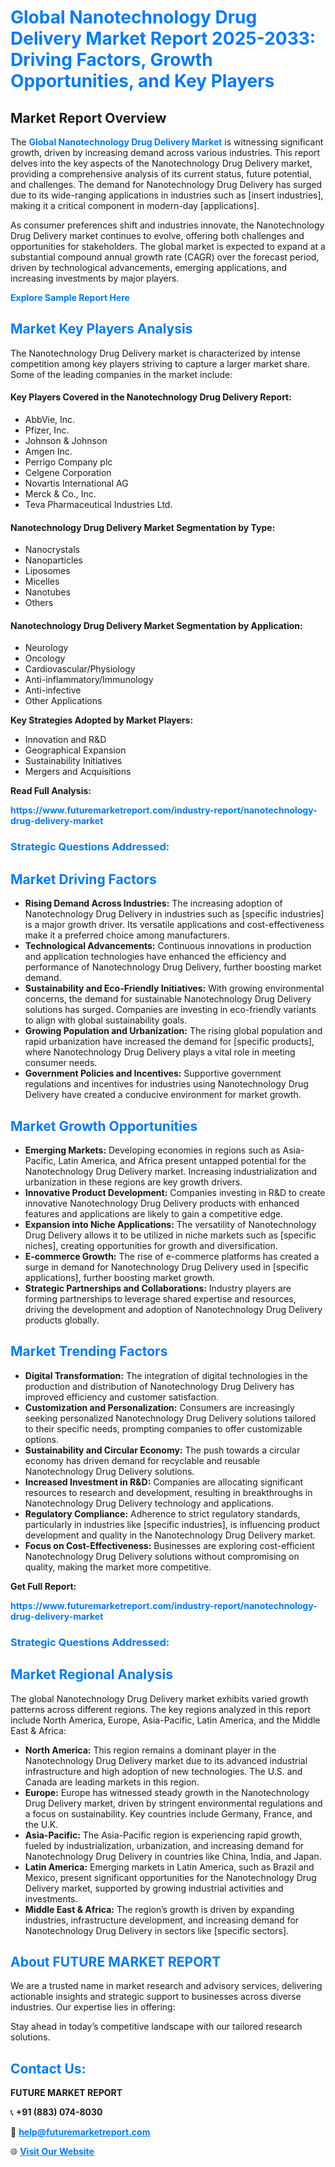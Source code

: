 <h1 style="color: #007BFF;">Global Nanotechnology Drug Delivery Market Report 2025-2033: Driving Factors, Growth Opportunities, and Key Players</h1>

<section id="overview">
<h2>Market Report Overview</h2>
<p>The <a href="https://www.futuremarketreport.com/industry-report/nanotechnology-drug-delivery-market" style="color: #007BFF; text-decoration: none;"><strong>Global Nanotechnology Drug Delivery Market</strong></a> is witnessing significant growth, driven by increasing demand across various industries. This report delves into the key aspects of the Nanotechnology Drug Delivery market, providing a comprehensive analysis of its current status, future potential, and challenges. The demand for Nanotechnology Drug Delivery has surged due to its wide-ranging applications in industries such as [insert industries], making it a critical component in modern-day [applications].</p>
<p>As consumer preferences shift and industries innovate, the Nanotechnology Drug Delivery market continues to evolve, offering both challenges and opportunities for stakeholders. The global market is expected to expand at a substantial compound annual growth rate (CAGR) over the forecast period, driven by technological advancements, emerging applications, and increasing investments by major players.</p>
</section>

<section id="overview">
<p><a href="https://www.futuremarketreport.com/request-sample/reportId=77122" style="color: #007BFF; text-decoration: none;"><strong>Explore Sample Report Here</strong></a></p>
</section>

<section id="key-players">
<h2 style="color: #007BFF;">Market Key Players Analysis</h2>
<p>The Nanotechnology Drug Delivery market is characterized by intense competition among key players striving to capture a larger market share. Some of the leading companies in the market include:</p>
<h4>Key Players Covered in the Nanotechnology Drug Delivery Report:</h4>
<ul><li>AbbVie, Inc.</li><li>Pfizer, Inc.</li><li>Johnson &amp; Johnson</li><li>Amgen Inc.</li><li>Perrigo Company plc</li><li>Celgene Corporation</li><li>Novartis International AG</li><li>Merck &amp; Co., Inc.</li><li>Teva Pharmaceutical Industries Ltd.</li></ul>
<h4>Nanotechnology Drug Delivery Market Segmentation by Type:</h4>
<ul><li>Nanocrystals</li><li>Nanoparticles</li><li>Liposomes</li><li>Micelles</li><li>Nanotubes</li><li>Others</li></ul>

<h4>Nanotechnology Drug Delivery Market Segmentation by Application:</h4>
<ul><li>Neurology</li><li>Oncology</li><li>Cardiovascular/Physiology</li><li>Anti-inflammatory/Immunology</li><li>Anti-infective</li><li>Other Applications</li></ul>
<p><strong>Key Strategies Adopted by Market Players:</strong></p>
<ul>
<li>Innovation and R&D</li>
<li>Geographical Expansion</li>
<li>Sustainability Initiatives</li>
<li>Mergers and Acquisitions</li>
</ul>
</section>

<section>
<p><strong>Read Full Analysis: </strong></p><a href="https://www.futuremarketreport.com/industry-report/nanotechnology-drug-delivery-market" style="color: #007BFF; text-decoration: none;"><strong>https://www.futuremarketreport.com/industry-report/nanotechnology-drug-delivery-market</strong></a>
<h3 style="color: #007BFF;">Strategic Questions Addressed:</h3>
</section>

<section id="driving-factors">
<h2 style="color: #007BFF;">Market Driving Factors</h2>
<ul>
<li><strong>Rising Demand Across Industries:</strong> The increasing adoption of Nanotechnology Drug Delivery in industries such as [specific industries] is a major growth driver. Its versatile applications and cost-effectiveness make it a preferred choice among manufacturers.</li>
<li><strong>Technological Advancements:</strong> Continuous innovations in production and application technologies have enhanced the efficiency and performance of Nanotechnology Drug Delivery, further boosting market demand.</li>
<li><strong>Sustainability and Eco-Friendly Initiatives:</strong> With growing environmental concerns, the demand for sustainable Nanotechnology Drug Delivery solutions has surged. Companies are investing in eco-friendly variants to align with global sustainability goals.</li>
<li><strong>Growing Population and Urbanization:</strong> The rising global population and rapid urbanization have increased the demand for [specific products], where Nanotechnology Drug Delivery plays a vital role in meeting consumer needs.</li>
<li><strong>Government Policies and Incentives:</strong> Supportive government regulations and incentives for industries using Nanotechnology Drug Delivery have created a conducive environment for market growth.</li>
</ul>
</section>

<section id="growth-opportunities">
<h2 style="color: #007BFF;">Market Growth Opportunities</h2>
<ul>
<li><strong>Emerging Markets:</strong> Developing economies in regions such as Asia-Pacific, Latin America, and Africa present untapped potential for the Nanotechnology Drug Delivery market. Increasing industrialization and urbanization in these regions are key growth drivers.</li>
<li><strong>Innovative Product Development:</strong> Companies investing in R&D to create innovative Nanotechnology Drug Delivery products with enhanced features and applications are likely to gain a competitive edge.</li>
<li><strong>Expansion into Niche Applications:</strong> The versatility of Nanotechnology Drug Delivery allows it to be utilized in niche markets such as [specific niches], creating opportunities for growth and diversification.</li>
<li><strong>E-commerce Growth:</strong> The rise of e-commerce platforms has created a surge in demand for Nanotechnology Drug Delivery used in [specific applications], further boosting market growth.</li>
<li><strong>Strategic Partnerships and Collaborations:</strong> Industry players are forming partnerships to leverage shared expertise and resources, driving the development and adoption of Nanotechnology Drug Delivery products globally.</li>
</ul>
</section>

<section id="trending-factors">
<h2 style="color: #007BFF;">Market Trending Factors</h2>
<ul>
<li><strong>Digital Transformation:</strong> The integration of digital technologies in the production and distribution of Nanotechnology Drug Delivery has improved efficiency and customer satisfaction.</li>
<li><strong>Customization and Personalization:</strong> Consumers are increasingly seeking personalized Nanotechnology Drug Delivery solutions tailored to their specific needs, prompting companies to offer customizable options.</li>
<li><strong>Sustainability and Circular Economy:</strong> The push towards a circular economy has driven demand for recyclable and reusable Nanotechnology Drug Delivery solutions.</li>
<li><strong>Increased Investment in R&D:</strong> Companies are allocating significant resources to research and development, resulting in breakthroughs in Nanotechnology Drug Delivery technology and applications.</li>
<li><strong>Regulatory Compliance:</strong> Adherence to strict regulatory standards, particularly in industries like [specific industries], is influencing product development and quality in the Nanotechnology Drug Delivery market.</li>
<li><strong>Focus on Cost-Effectiveness:</strong> Businesses are exploring cost-efficient Nanotechnology Drug Delivery solutions without compromising on quality, making the market more competitive.</li>
</ul>
</section>

<section>
<p><strong>Get Full Report: </strong></p><a href="https://www.futuremarketreport.com/industry-report/nanotechnology-drug-delivery-market" style="color: #007BFF; text-decoration: none;"><strong>https://www.futuremarketreport.com/industry-report/nanotechnology-drug-delivery-market</strong></a>
<h3 style="color: #007BFF;">Strategic Questions Addressed:</h3>
</section>


<section id="regional-analysis">
<h2 style="color: #007BFF;">Market Regional Analysis</h2>
<p>The global Nanotechnology Drug Delivery market exhibits varied growth patterns across different regions. The key regions analyzed in this report include North America, Europe, Asia-Pacific, Latin America, and the Middle East & Africa:</p>
<ul>
<li><strong>North America:</strong> This region remains a dominant player in the Nanotechnology Drug Delivery market due to its advanced industrial infrastructure and high adoption of new technologies. The U.S. and Canada are leading markets in this region.</li>
<li><strong>Europe:</strong> Europe has witnessed steady growth in the Nanotechnology Drug Delivery market, driven by stringent environmental regulations and a focus on sustainability. Key countries include Germany, France, and the U.K.</li>
<li><strong>Asia-Pacific:</strong> The Asia-Pacific region is experiencing rapid growth, fueled by industrialization, urbanization, and increasing demand for Nanotechnology Drug Delivery in countries like China, India, and Japan.</li>
<li><strong>Latin America:</strong> Emerging markets in Latin America, such as Brazil and Mexico, present significant opportunities for the Nanotechnology Drug Delivery market, supported by growing industrial activities and investments.</li>
<li><strong>Middle East & Africa:</strong> The region’s growth is driven by expanding industries, infrastructure development, and increasing demand for Nanotechnology Drug Delivery in sectors like [specific sectors].</li>
</ul>
</section>

<footer>
<h2 style="color: #007BFF;">About FUTURE MARKET REPORT</h2>
<p>We are a trusted name in market research and advisory services, delivering actionable insights and strategic support to businesses across diverse industries. Our expertise lies in offering:</p>

<p>Stay ahead in today’s competitive landscape with our tailored research solutions.</p>

<h2 style="color: #007BFF;">Contact Us:</h2>
<p><strong>FUTURE MARKET REPORT</strong></p>
<p>📞 <strong>+91 (883) 074-8030</strong></p>
<p>📧 <strong><a href="mailto:help@futuremarketreport.com" style="color: #007BFF;">help@futuremarketreport.com</a></strong></p>
<p>🌐 <strong><a href="https://www.futuremarketreport.com/" style="color: #007BFF;">Visit Our Website</a></strong></p>
</footer>